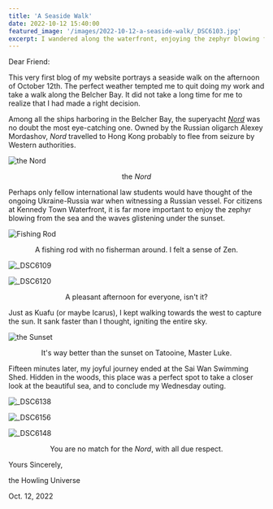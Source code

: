 ```yaml
---
title: 'A Seaside Walk'
date: 2022-10-12 15:40:00
featured_image: '/images/2022-10-12-a-seaside-walk/_DSC6103.jpg'
excerpt: I wandered along the waterfront, enjoying the zephyr blowing from the sea and the waves glistening under the sunset.
---
```


Dear Friend:



This very first blog of my website portrays a seaside walk on the afternoon of October 12th. The perfect weather tempted me to quit doing my work and take a walk along the Belcher Bay. It did not take a long time for me to realize that I had made a right decision.



Among all the ships harboring in the Belcher Bay, the superyacht *[Nord](https://en.wikipedia.org/wiki/Nord_(yacht))* was no doubt the most eye-catching one. Owned by the Russian oligarch Alexey Mordashov, *Nord* travelled to Hong Kong probably to flee from seizure by Western authorities. 

![the Nord](/images/2022-10-12-a-seaside-walk/DSC6102.jpg)

<center>the <i>Nord</i></center>



Perhaps only fellow international law students would have thought of the ongoing Ukraine-Russia war when witnessing a Russian vessel. For citizens at Kennedy Town Waterfront, it is far more important to enjoy the zephyr blowing from the sea and the waves glistening under the sunset.

![Fishing Rod](/images/2022-10-12-a-seaside-walk/_DSC6103.jpg)

<center>A fishing rod with no fisherman around. I felt a sense of Zen.</center>



![_DSC6109](/images/2022-10-12-a-seaside-walk/_DSC6109.jpg)



![_DSC6120](/images/2022-10-12-a-seaside-walk/_DSC6120.jpg)

<center>A pleasant afternoon for everyone, isn't it?</center>



Just as Kuafu (or maybe Icarus), I kept walking towards the west to capture the sun. It sank faster than I thought, igniting the entire sky. 

![the Sunset](/images/2022-10-12-a-seaside-walk/_DSC6129.jpg)

<center>It's way better than the sunset on Tatooine, Master Luke.</center>



Fifteen minutes later, my joyful journey ended at the Sai Wan Swimming Shed. Hidden in the woods, this place was a perfect spot to take a closer look at the beautiful sea, and to conclude my Wednesday outing.

![_DSC6138](/images/2022-10-12-a-seaside-walk/_DSC6138.jpg)



![_DSC6156](/images/2022-10-12-a-seaside-walk/_DSC6156.jpg)



![_DSC6148](/images/2022-10-12-a-seaside-walk/_DSC6148.jpg)

<center>You are no match for the <i>Nord</i>, with all due respect.</center>





Yours Sincerely,

the Howling Universe

Oct. 12, 2022

